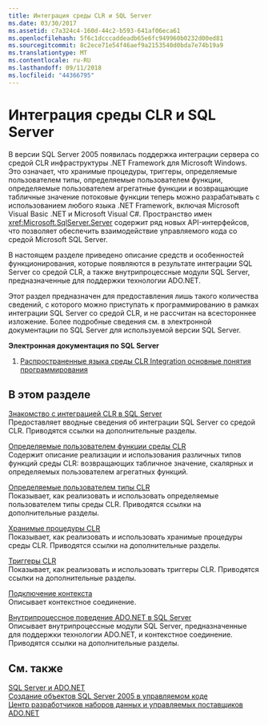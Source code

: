 ```yaml
---
title: Интеграция среды CLR и SQL Server
ms.date: 03/30/2017
ms.assetid: c7a324c4-160d-44c2-b593-641af06eca61
ms.openlocfilehash: 5f6c1dcccaddeadb65e6fc949960b0232d00ed81
ms.sourcegitcommit: 8c2ece71e54f46aef9a2153540d0bda7e74b19a9
ms.translationtype: MT
ms.contentlocale: ru-RU
ms.lasthandoff: 09/11/2018
ms.locfileid: "44366795"
---
```

# <a name="sql-server-common-language-runtime-integration"></a>Интеграция среды CLR и SQL Server
В версии SQL Server 2005 появилась поддержка интеграции сервера со средой CLR инфраструктуры .NET Framework для Microsoft Windows. Это означает, что хранимые процедуры, триггеры, определяемые пользователем типы, определяемые пользователем функции, определяемые пользователем агрегатные функции и возвращающие табличные значение потоковые функции теперь можно разрабатывать с использованием любого языка .NET Framework, включая Microsoft Visual Basic .NET и Microsoft Visual C#. Пространство имен <xref:Microsoft.SqlServer.Server> содержит ряд новых API-интерфейсов, что позволяет обеспечить взаимодействие управляемого кода со средой Microsoft SQL Server.  
  
 В настоящем разделе приведено описание средств и особенностей функционирования, которые появляются в результате интеграции SQL Server со средой CLR, а также внутрипроцессные модули SQL Server, предназначенные для поддержки технологии ADO.NET.  
  
 Этот раздел предназначен для предоставления лишь такого количества сведений, с которого можно приступать к программированию в рамках интеграции SQL Server со средой CLR, и не рассчитан на всестороннее изложение. Более подробные сведения см. в электронной документации по SQL Server для используемой версии SQL Server.  
  
 **Электронная документация по SQL Server**  
  
1.  [Распространенные языка среды CLR Integration основные понятия программирования](https://go.microsoft.com/fwlink/?LinkId=115240)  
  
## <a name="in-this-section"></a>В этом разделе  
 [Знакомство с интеграцией CLR в SQL Server](../../../../../docs/framework/data/adonet/sql/introduction-to-sql-server-clr-integration.md)  
 Предоставляет вводные сведения об интеграции SQL Server со средой CLR. Приводятся ссылки на дополнительные разделы.  
  
 [Определяемые пользователем функции среды CLR](../../../../../docs/framework/data/adonet/sql/clr-user-defined-functions.md)  
 Содержит описание реализации и использования различных типов функций среды CLR: возвращающих табличное значение, скалярных и определяемых пользователем агрегатных функций.  
  
 [Определяемые пользователем типы CLR](../../../../../docs/framework/data/adonet/sql/clr-user-defined-types.md)  
 Показывает, как реализовать и использовать определяемые пользователем типы среды CLR. Приводятся ссылки на дополнительные разделы.  
  
 [Хранимые процедуры CLR](../../../../../docs/framework/data/adonet/sql/clr-stored-procedures.md)  
 Показывает, как реализовать и использовать хранимые процедуры среды CLR. Приводятся ссылки на дополнительные разделы.  
  
 [Триггеры CLR](../../../../../docs/framework/data/adonet/sql/clr-triggers.md)  
 Показывает, как реализовать и использовать триггеры CLR. Приводятся ссылки на дополнительные разделы.  
  
 [Подключение контекста](../../../../../docs/framework/data/adonet/sql/the-context-connection.md)  
 Описывает контекстное соединение.  
  
 [Внутрипроцессное поведение ADO.NET в SQL Server](../../../../../docs/framework/data/adonet/sql/sql-server-in-process-specific-behavior-of-adonet.md)  
 Описывает внутрипроцессные модули SQL Server, предназначенные для поддержки технологии ADO.NET, и контекстное соединение. Приводятся ссылки на дополнительные разделы.  
  
## <a name="see-also"></a>См. также  
 [SQL Server и ADO.NET](../../../../../docs/framework/data/adonet/sql/index.md)  
 [Создание объектов SQL Server 2005 в управляемом коде](https://msdn.microsoft.com/library/5358a825-e19b-49aa-8214-674ce5fed1da)  
 [Центр разработчиков наборов данных и управляемых поставщиков ADO.NET](https://go.microsoft.com/fwlink/?LinkId=217917)
